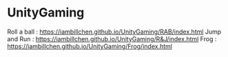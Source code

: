 # UnityGaming
Roll a ball : https://iambillchen.github.io/UnityGaming/RAB/index.html
Jump and Run : https://iambillchen.github.io/UnityGaming/R&J/index.html
Frog : https://iambillchen.github.io/UnityGaming/Frog/index.html
